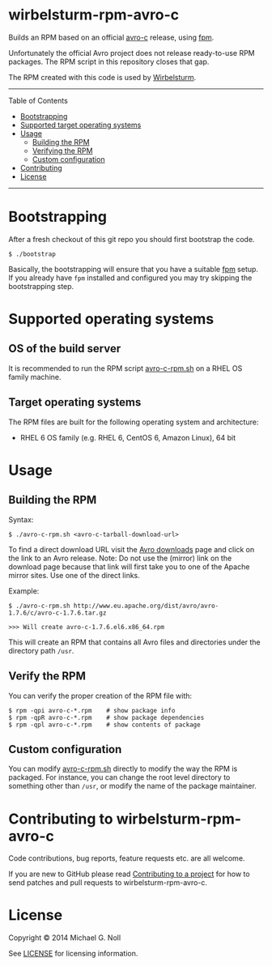 # wirbelsturm-rpm-avro-c

Builds an RPM based on an official [avro-c](http://avro.apache.org) release, using
[fpm](https://github.com/jordansissel/fpm).

Unfortunately the official Avro project does not release ready-to-use RPM packages.  The RPM
script in this repository closes that gap.

The RPM created with this code is used by [Wirbelsturm](https://github.com/miguno/wirbelsturm).

---

Table of Contents

* <a href="#bootstrap">Bootstrapping</a>
* <a href="#supported-os">Supported target operating systems</a>
* <a href="#usage">Usage</a>
    * <a href="#build">Building the RPM</a>
    * <a href="#verify">Verifying the RPM</a>
    * <a href="#configuration">Custom configuration</a>
* <a href="#contributing">Contributing</a>
* <a href="#license">License</a>

---

<a name="bootstrap"></a>

# Bootstrapping

After a fresh checkout of this git repo you should first bootstrap the code.

    $ ./bootstrap

Basically, the bootstrapping will ensure that you have a suitable [fpm](https://github.com/jordansissel/fpm) setup.
If you already have `fpm` installed and configured you may try skipping the bootstrapping step.


<a name="supported-os"></a>

# Supported operating systems

## OS of the build server

It is recommended to run the RPM script [avro-c-rpm.sh](avro-c-rpm.sh) on a RHEL OS family machine.


## Target operating systems

The RPM files are built for the following operating system and architecture:

* RHEL 6 OS family (e.g. RHEL 6, CentOS 6, Amazon Linux), 64 bit


<a name="usage"></a>

# Usage


<a name="build"></a>

## Building the RPM

Syntax:

    $ ./avro-c-rpm.sh <avro-c-tarball-download-url>

To find a direct download URL visit the [Avro downloads](http://avro.apache.org/releases.html#Download) page and click
on the link to an Avro release.  Note: Do not use the (mirror) link on the download page because that link will
first take you to one of the Apache mirror sites.  Use one of the direct links.

Example:

    $ ./avro-c-rpm.sh http://www.eu.apache.org/dist/avro/avro-1.7.6/c/avro-c-1.7.6.tar.gz

    >>> Will create avro-c-1.7.6.el6.x86_64.rpm

This will create an RPM that contains all Avro files and directories under the directory path `/usr`.


<a name="verify"></a>

## Verify the RPM

You can verify the proper creation of the RPM file with:

    $ rpm -qpi avro-c-*.rpm    # show package info
    $ rpm -qpR avro-c-*.rpm    # show package dependencies
    $ rpm -qpl avro-c-*.rpm    # show contents of package


<a name="configuration"></a>

## Custom configuration

You can modify [avro-c-rpm.sh](avro-c-rpm.sh) directly to modify the way the RPM is packaged.  For instance, you can
change the root level directory to something other than `/usr`, or modify the name of the package maintainer.


<a name="contributing"></a>

# Contributing to wirbelsturm-rpm-avro-c

Code contributions, bug reports, feature requests etc. are all welcome.

If you are new to GitHub please read [Contributing to a project](https://help.github.com/articles/fork-a-repo) for how
to send patches and pull requests to wirbelsturm-rpm-avro-c.


<a name="license"></a>

# License

Copyright © 2014 Michael G. Noll

See [LICENSE](LICENSE) for licensing information.
